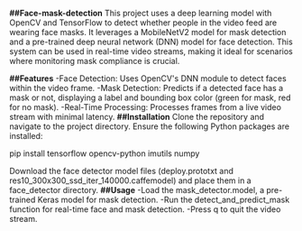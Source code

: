 **##Face-mask-detection**
This project uses a deep learning model with OpenCV and TensorFlow to detect whether people in the video feed are wearing face masks. It leverages a MobileNetV2 model for mask detection and a pre-trained deep neural network (DNN) model for face detection. This system can be used in real-time video streams, making it ideal for scenarios where monitoring mask compliance is crucial.

**##Features**
-Face Detection: Uses OpenCV's DNN module to detect faces within the video frame.
-Mask Detection: Predicts if a detected face has a mask or not, displaying a label and bounding box color (green for mask, red for no mask).
-Real-Time Processing: Processes frames from a live video stream with minimal latency.
**##Installation**
Clone the repository and navigate to the project directory.
Ensure the following Python packages are installed:

pip install tensorflow opencv-python imutils numpy

Download the face detector model files (deploy.prototxt and res10_300x300_ssd_iter_140000.caffemodel) and place them in a face_detector directory.
**##Usage**
-Load the mask_detector.model, a pre-trained Keras model for mask detection.
-Run the detect_and_predict_mask function for real-time face and mask detection.
-Press q to quit the video stream.
